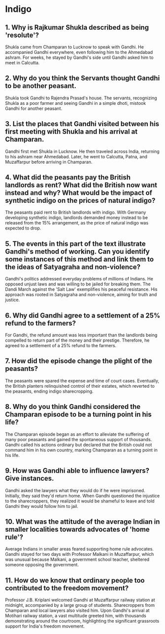 # Indigo 

## 1. Why is Rajkumar Shukla described as being 'resolute'? 
Shukla came from Champaran to Lucknow to speak with Gandhi. He accompanied Gandhi everywhere, even following him to the Ahmedabad ashram. For weeks, he stayed by Gandhi's side until Gandhi asked him to meet in Calcutta.

## 2. Why do you think the Servants thought Gandhi to be another peasant.
Shukla took Gandhi to Rajendra Prasad's house. The servants, recognizing Shukla as a poor farmer and seeing Gandhi in a simple dhoti, mistook Gandhi for another peasant.

## 3. List the places that Gandhi visited between his first meeting with Shukla and his arrival at Champaran. 
Gandhi first met Shukla in Lucknow. He then traveled across India, returning to his ashram near Ahmedabad. Later, he went to Calcutta, Patna, and Muzaffarpur before arriving in Champaran.

## 4. What did the peasants pay the British landlords as rent? What did the British now want instead and why? What would be the impact of synthetic indigo on the prices of natural indigo? 
The peasants paid rent to British landlords with indigo. With Germany developing synthetic indigo, landlords demanded money instead to be released from the 15% arrangement, as the price of natural indigo was expected to drop.

## 5. The events in this part of the text illustrate Gandhi's method of working. Can you identify some instances of this method and link them to the ideas of Satyagraha and non-violence? 
Gandhi's politics addressed everyday problems of millions of Indians. He opposed unjust laws and was willing to be jailed for breaking them. The Dandi March against the 'Salt Law' exemplifies his peaceful resistance. His approach was rooted in Satyagraha and non-violence, aiming for truth and justice.

## 6. Why did Gandhi agree to a settlement of a 25% refund to the farmers? 
For Gandhi, the refund amount was less important than the landlords being compelled to return part of the money and their prestige. Therefore, he agreed to a settlement of a 25% refund to the farmers.

## 7. How did the episode change the plight of the peasants? 
The peasants were spared the expense and time of court cases. Eventually, the British planters relinquished control of their estates, which reverted to the peasants, ending indigo sharecropping.

## 8. Why do you think Gandhi considered the Champaran episode to be a turning point in his life? 
The Champaran episode began as an effort to alleviate the suffering of many poor peasants and gained the spontaneous support of thousands. Gandhi called his actions ordinary but declared that the British could not command him in his own country, marking Champaran as a turning point in his life.

## 9. How was Gandhi able to influence lawyers? Give instances. 
Gandhi asked the lawyers what they would do if he were imprisoned. Initially, they said they'd return home. When Gandhi questioned the injustice to the sharecroppers, they realized it would be shameful to leave and told Gandhi they would follow him to jail.

## 10. What was the attitude of the average Indian in smaller localities towards advocates of 'home rule'? 
Average Indians in smaller areas feared supporting home rule advocates. Gandhi stayed for two days with Professor Malkani in Muzaffarpur, which was unusual because Malkani, a government school teacher, sheltered someone opposing the government.

## 11. How do we know that ordinary people too contributed to the freedom movement? 
Professor J.B. Kriplani welcomed Gandhi at Muzaffarpur railway station at midnight, accompanied by a large group of students. Sharecroppers from Champaran and local lawyers also visited him. Upon Gandhi's arrival at Motihari railway station, a vast multitude greeted him, with thousands demonstrating around the courtroom, highlighting the significant grassroots support for India's freedom movement.